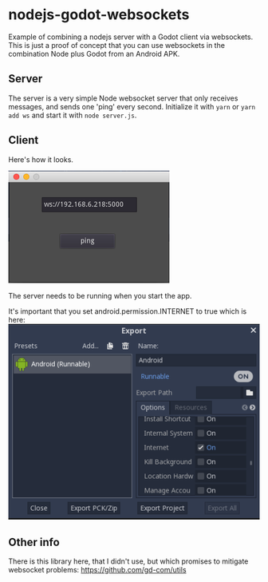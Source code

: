 # nodejs-godot-websockets
Example of combining a nodejs server with a Godot client via websockets.
This is just a proof of concept that you can use websockets in the combination Node plus Godot from an Android APK.


## Server

The server is a very simple Node websocket server that only receives messages, and sends one 'ping' every second. Initialize it with ```yarn``` or ```yarn add ws``` and start it with ```node server.js```.


## Client

Here's how it looks.

![alt text](screenshot.png "yes, it's not pretty.")

The server needs to be running when you start the app.


It's important that you set android.permission.INTERNET to true which is here:
![alt text](export_settings.png "important.")


## Other info

There is this library here, that I didn't use, but which promises to mitigate websocket problems:
https://github.com/gd-com/utils
